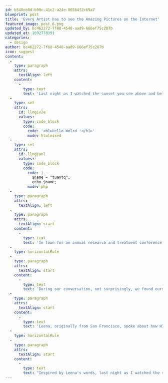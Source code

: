 ```yaml
---
id: b340ce8d-b90c-41c2-a24e-06564f2c69a7
blueprint: post
title: 'Every Artist has to see the Amazing Pictures on the Internet'
featured_image: post_6.png
updated_by: bc462272-7f88-4540-aad9-666ef75c207b
updated_at: 1692778391
categories:
  - design
author: bc462272-7f88-4540-aad9-666ef75c207b
icon: suggest
content:
  -
    type: paragraph
    attrs:
      textAlign: left
    content:
      -
        type: text
        text: 'Last night as I watched the sunset you see above and below, sitting on a patio overlooking English Bay, I thought again of what Leena had told me about San Francisco. A memorable evening for both of us, it saw us share some of the most difficult and personal memories we have. Talking with a woman I had met only hours earlier, it was an unexpected connection.'
  -
    type: set
    attrs:
      id: llngiv2e
      values:
        type: code_block
        code:
          code: '<h1>Hello Wolrd !</h1>'
          mode: htmlmixed
  -
    type: set
    attrs:
      id: llngjanl
      values:
        type: code_block
        code:
          code: |-
            $name = "tuantq";
            echo $name;
          mode: php
  -
    type: paragraph
    attrs:
      textAlign: left
  -
    type: paragraph
    attrs:
      textAlign: start
    content:
      -
        type: text
        text: 'In town for an annual research and treatment conference, I, an HIV researcher, spent three days immersed in the latest science, prevention, and support findings. Meeting people like Leena, a qualitative researcher, added depth to my experience. She focused on working exclusively with women who contracted HIV from rape or abuse, while my field revolved around HIV, PTSD, and stigma. Despite our different areas of expertise, we shared a common approach—a narrative model of inquiry that centered on the individual and community stories of HIV.'
  -
    type: horizontalRule
  -
    type: paragraph
    attrs:
      textAlign: start
    content:
      -
        type: text
        text: 'During our conversation, not surprisingly, we found ourselves discussing various topics and discovered many things in common. One such shared interest was our fascination with sunrises and sunsets. For both of us, these daily phenomena held profound meaning, intricately tied to the remembrance of loss caused by HIV. It was a poignant realization.'
  -
    type: paragraph
    attrs:
      textAlign: start
    content:
      -
        type: text
        text: 'Leena, originally from San Francisco, spoke about how HIV had torn her city apart, leaving scars and wounds in its wake. However, she also expressed how, strangely enough, it became the shared history that brought the community together, fostering healing and growth.'
  -
    type: horizontalRule
  -
    type: paragraph
    attrs:
      textAlign: start
    content:
      -
        type: text
        text: "Inspired by Leena's words, last night as I watched the sunset, its vibrant hues painting the sky above and below, I couldn't help but reflect on the impact of HIV and how it intertwines with our lives. "
---
```

